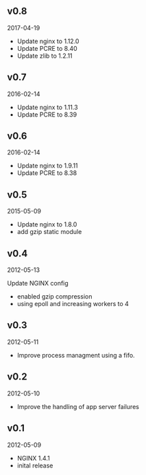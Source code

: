 ## v0.8

2017-04-19

* Update nginx to 1.12.0
* Update PCRE to 8.40
* Update zlib to 1.2.11

## v0.7

2016-02-14

* Update nginx to 1.11.3
* Update PCRE to 8.39

## v0.6

2016-02-14

* Update nginx to 1.9.11
* Update PCRE to 8.38

## v0.5

2015-05-09

* Update nginx to 1.8.0
* add gzip static module

## v0.4

2012-05-13

Update NGINX config

* enabled gzip compression
* using epoll and increasing workers to 4

## v0.3

2012-05-11

* Improve process managment using a fifo.

## v0.2

2012-05-10

* Improve the handling of app server failures

## v0.1

2012-05-09

* NGINX 1.4.1
* inital release
